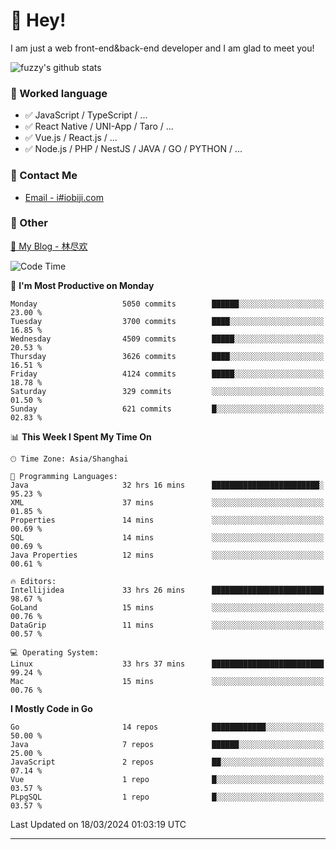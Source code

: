 # 👋 Hey!

I am just a web front-end&back-end developer and I am glad to meet you!

![fuzzy's github stats](https://github-readme-stats.vercel.app/api?username=JaydenForYou&&show_icons=true&&title_color=1abc9c&&icon_color=1abc9c)


### 📝 Worked language

- ✅ JavaScript / TypeScript / ...
- ✅ React Native / UNI-App / Taro / ...
- ✅ Vue.js / React.js / ...
- ✅ Node.js / PHP / NestJS / JAVA / GO / PYTHON / ...

### 📮 Contact Me

- [Email - i#iobiji.com](mailto:i@iobiji.com)


### 🤪 Other

[📌 My Blog - 林尽欢](https://iobiji.com)

<!--START_SECTION:waka-->
![Code Time](http://img.shields.io/badge/Code%20Time-331%20hrs%2044%20mins-blue)

📅 **I'm Most Productive on Monday** 

```text
Monday                   5050 commits        ██████░░░░░░░░░░░░░░░░░░░   23.00 % 
Tuesday                  3700 commits        ████░░░░░░░░░░░░░░░░░░░░░   16.85 % 
Wednesday                4509 commits        █████░░░░░░░░░░░░░░░░░░░░   20.53 % 
Thursday                 3626 commits        ████░░░░░░░░░░░░░░░░░░░░░   16.51 % 
Friday                   4124 commits        █████░░░░░░░░░░░░░░░░░░░░   18.78 % 
Saturday                 329 commits         ░░░░░░░░░░░░░░░░░░░░░░░░░   01.50 % 
Sunday                   621 commits         █░░░░░░░░░░░░░░░░░░░░░░░░   02.83 % 
```


📊 **This Week I Spent My Time On** 

```text
🕑︎ Time Zone: Asia/Shanghai

💬 Programming Languages: 
Java                     32 hrs 16 mins      ████████████████████████░   95.23 % 
XML                      37 mins             ░░░░░░░░░░░░░░░░░░░░░░░░░   01.85 % 
Properties               14 mins             ░░░░░░░░░░░░░░░░░░░░░░░░░   00.69 % 
SQL                      14 mins             ░░░░░░░░░░░░░░░░░░░░░░░░░   00.69 % 
Java Properties          12 mins             ░░░░░░░░░░░░░░░░░░░░░░░░░   00.61 % 

🔥 Editors: 
Intellijidea             33 hrs 26 mins      █████████████████████████   98.67 % 
GoLand                   15 mins             ░░░░░░░░░░░░░░░░░░░░░░░░░   00.76 % 
DataGrip                 11 mins             ░░░░░░░░░░░░░░░░░░░░░░░░░   00.57 % 

💻 Operating System: 
Linux                    33 hrs 37 mins      █████████████████████████   99.24 % 
Mac                      15 mins             ░░░░░░░░░░░░░░░░░░░░░░░░░   00.76 % 
```

**I Mostly Code in Go** 

```text
Go                       14 repos            ████████████░░░░░░░░░░░░░   50.00 % 
Java                     7 repos             ██████░░░░░░░░░░░░░░░░░░░   25.00 % 
JavaScript               2 repos             ██░░░░░░░░░░░░░░░░░░░░░░░   07.14 % 
Vue                      1 repo              █░░░░░░░░░░░░░░░░░░░░░░░░   03.57 % 
PLpgSQL                  1 repo              █░░░░░░░░░░░░░░░░░░░░░░░░   03.57 % 
```




 Last Updated on 18/03/2024 01:03:19 UTC
<!--END_SECTION:waka-->
---
